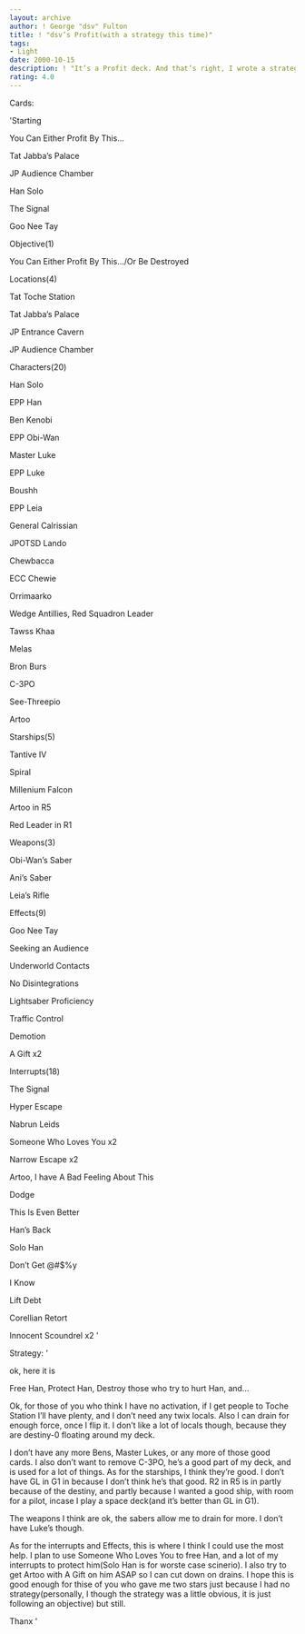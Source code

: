 ```yaml
---
layout: archive
author: ! George "dsv" Fulton
title: ! "dsv’s Profit(with a strategy this time)"
tags:
- Light
date: 2000-10-15
description: ! "It’s a Profit deck. And that’s right, I wrote a strategy"
rating: 4.0
---
```

Cards: 

'Starting

You Can Either Profit By This...

Tat Jabba’s Palace

JP Audience Chamber

Han Solo

The Signal

Goo Nee Tay


Objective(1)

You Can Either Profit By This.../Or Be Destroyed


Locations(4) 

Tat Toche Station

Tat Jabba’s Palace

JP Entrance Cavern

JP Audience Chamber


Characters(20)

Han Solo

EPP Han

Ben Kenobi

EPP Obi-Wan

Master Luke

EPP Luke

Boushh

EPP Leia

General Calrissian

JPOTSD Lando

Chewbacca

ECC Chewie

Orrimaarko

Wedge Antillies, Red Squadron Leader

Tawss Khaa

Melas

Bron Burs

C-3PO

See-Threepio

Artoo


Starships(5)

Tantive IV

Spiral

Millenium Falcon

Artoo in R5

Red Leader in R1


Weapons(3)

Obi-Wan’s Saber

Ani’s Saber

Leia’s Rifle


Effects(9)

Goo Nee Tay

Seeking an Audience

Underworld Contacts

No Disintegrations

Lightsaber Proficiency

Traffic Control

Demotion

A Gift x2


Interrupts(18)

The Signal

Hyper Escape

Nabrun Leids

Someone Who Loves You x2

Narrow Escape x2

Artoo, I have A Bad Feeling About This

Dodge

This Is Even Better

Han’s Back

Solo Han

Don’t Get @#$%y

I Know

Lift Debt

Corellian Retort

Innocent Scoundrel x2 '

Strategy: '

ok, here it is

Free Han, Protect Han, Destroy those who try to hurt Han, and...


Ok, for those of you who think I have no activation, if I get people to Toche Station I’ll have plenty, and I don’t need any twix locals. Also I can drain for enough force, once I flip it. I don’t like a lot of locals though, because they are destiny-0 floating around my deck.


I don’t have any more Bens, Master Lukes, or any more of those good cards. I also don’t want to remove C-3PO, he’s a good part of my deck, and is used for a lot of things. As for the starships, I think they’re good. I don’t have GL in G1 in because I don’t think he’s that good. R2 in R5 is in partly because of the destiny, and partly because I wanted a good ship, with room for a pilot, incase I play a space deck(and it’s better than GL in G1).


The weapons I think are ok, the sabers allow me to drain for more. I don’t have Luke’s though.


As for the interrupts and Effects, this is where I think I could use the most help. I plan to use Someone Who Loves You to free Han, and a lot of my interrupts to protect him(Solo Han is for worste case scinerio). I also try to get Artoo with A Gift on him ASAP so I can cut down on drains. I hope this is good enough for thise of you who gave me two stars just because I had no strategy(personally, I though the strategy was a little obvious, it is just following an objective) but still.


Thanx '